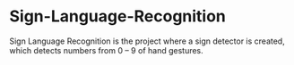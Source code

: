# Sign-Language-Recognition
Sign Language Recognition is the project where a sign detector is created, which detects numbers from 0 – 9 of hand gestures.

